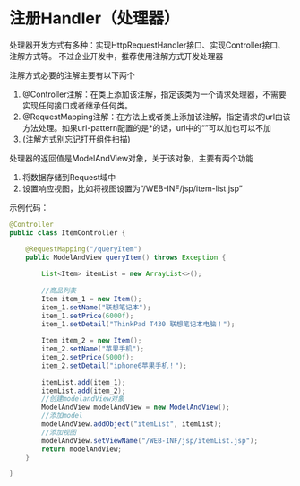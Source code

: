 #  注册Handler（处理器）


处理器开发方式有多种：实现HttpRequestHandler接口、实现Controller接口、注解方式等。
不过企业开发中，推荐使用注解方式开发处理器

注解方式必要的注解主要有以下两个
1. @Controller注解：在类上添加该注解，指定该类为一个请求处理器，不需要实现任何接口或者继承任何类。
2. @RequestMapping注解：在方法上或者类上添加该注解，指定请求的url由该方法处理。如果url-pattern配置的是*的话，url中的“”可以加也可以不加
3. (注解方式别忘记打开组件扫描)

处理器的返回值是ModelAndView对象，关于该对象，主要有两个功能
1.  将数据存储到Request域中
2. 设置响应视图，比如将视图设置为“/WEB-INF/jsp/item-list.jsp”

示例代码：
```java
@Controller
public class ItemController {

	@RequestMapping("/queryItem")
	public ModelAndView queryItem() throws Exception {
		
		List<Item> itemList = new ArrayList<>();
		
		//商品列表
		Item item_1 = new Item();
		item_1.setName("联想笔记本");
		item_1.setPrice(6000f);
		item_1.setDetail("ThinkPad T430 联想笔记本电脑！");
		
		Item item_2 = new Item();
		item_2.setName("苹果手机");
		item_2.setPrice(5000f);
		item_2.setDetail("iphone6苹果手机！");
		
		itemList.add(item_1);
		itemList.add(item_2);
		//创建modelandView对象
		ModelAndView modelAndView = new ModelAndView();
		//添加model
		modelAndView.addObject("itemList", itemList);
		//添加视图
		modelAndView.setViewName("/WEB-INF/jsp/itemList.jsp");
		return modelAndView;
	}

}
```